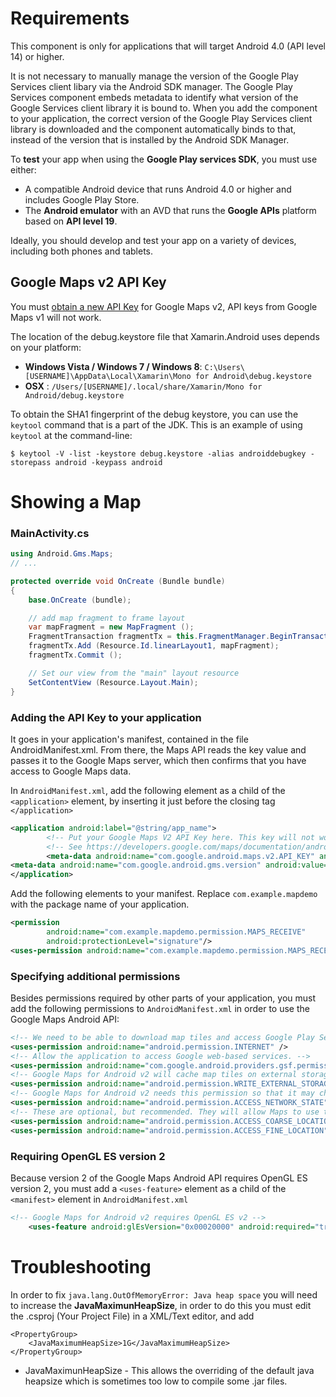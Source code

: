 Requirements
============
This component is only for applications that will target Android 4.0 (API level 14) or higher.

It is not necessary to manually manage the version of the Google Play Services client libary via the Android SDK manager. The Google Play Services component embeds metadata to identify what version of the Google Services client library it is bound to. When you add the component to your application, the correct version of the Google Play Services client library is downloaded and the component automatically binds to that, instead of the version that is installed by the Android SDK Manager.

To **test** your app when using the **Google Play services SDK**, you must use either:

* A compatible Android device that runs Android 4.0 or higher and includes Google Play Store.
* The **Android emulator** with an AVD that runs the **Google APIs** platform based on **API level 19**.

Ideally, you should develop and test your app on a variety of devices, including both phones and tablets.

Google Maps v2 API Key
----------------------

You must [obtain a new API Key](https://developers.google.com/maps/documentation/android/start#the_google_maps_api_key) for Google Maps v2, API keys from Google Maps v1 will not work. 

The location of the debug.keystore file that Xamarin.Android uses depends on your platform:

- **Windows Vista / Windows 7 / Windows 8**: `C:\Users\[USERNAME]\AppData\Local\Xamarin\Mono for Android\debug.keystore`
- **OSX** : `/Users/[USERNAME]/.local/share/Xamarin/Mono for Android/debug.keystore`

To obtain the SHA1 fingerprint of the debug keystore, you can use the `keytool` command that is a part of the JDK. This is an example of using `keytool` at the command-line:

    $ keytool -V -list -keystore debug.keystore -alias androiddebugkey -storepass android -keypass android


Showing a Map
=============

### MainActivity.cs

```csharp
using Android.Gms.Maps;
// ...

protected override void OnCreate (Bundle bundle)
{
	base.OnCreate (bundle);

	// add map fragment to frame layout
	var mapFragment = new MapFragment ();
	FragmentTransaction fragmentTx = this.FragmentManager.BeginTransaction();
	fragmentTx.Add (Resource.Id.linearLayout1, mapFragment);
	fragmentTx.Commit ();

	// Set our view from the "main" layout resource
	SetContentView (Resource.Layout.Main);
}
```

### Adding the API Key to your application

It goes in your application's manifest, contained in the file AndroidManifest.xml. From there, the Maps API reads the key value and passes it to the Google Maps server, which then confirms that you have access to Google Maps data.

In `AndroidManifest.xml`, add the following element as a child of the `<application>` element, by inserting it just before the closing tag `</application>`

```xml
<application android:label="@string/app_name">
		<!-- Put your Google Maps V2 API Key here. This key will not work for you.-->
		<!-- See https://developers.google.com/maps/documentation/android/start#obtaining_an_api_key -->
		<meta-data android:name="com.google.android.maps.v2.API_KEY" android:value="YourKey" />
<meta-data android:name="com.google.android.gms.version" android:value="@integer/google_play_services_version" />
</application>
```

Add the following elements to your manifest. Replace `com.example.mapdemo` with the package name of your application.

```xml
<permission
        android:name="com.example.mapdemo.permission.MAPS_RECEIVE"
        android:protectionLevel="signature"/>
<uses-permission android:name="com.example.mapdemo.permission.MAPS_RECEIVE"/>
```

### Specifying additional permissions

Besides permissions required by other parts of your application, you must add the following permissions to `AndroidManifest.xml` in order to use the Google Maps Android API:

```xml
<!-- We need to be able to download map tiles and access Google Play Services-->
<uses-permission android:name="android.permission.INTERNET" />
<!-- Allow the application to access Google web-based services. -->
<uses-permission android:name="com.google.android.providers.gsf.permission.READ_GSERVICES" />
<!-- Google Maps for Android v2 will cache map tiles on external storage -->
<uses-permission android:name="android.permission.WRITE_EXTERNAL_STORAGE" />
<!-- Google Maps for Android v2 needs this permission so that it may check the connection state as it must download data -->
<uses-permission android:name="android.permission.ACCESS_NETWORK_STATE" />
<!-- These are optional, but recommended. They will allow Maps to use the My Location provider. -->
<uses-permission android:name="android.permission.ACCESS_COARSE_LOCATION" />
<uses-permission android:name="android.permission.ACCESS_FINE_LOCATION" />
```

### Requiring OpenGL ES version 2

Because version 2 of the Google Maps Android API requires OpenGL ES version 2, you must add a `<uses-feature>` element as a child of the `<manifest>` element in `AndroidManifest.xml`

```xml
<!-- Google Maps for Android v2 requires OpenGL ES v2 -->
	<uses-feature android:glEsVersion="0x00020000" android:required="true" />
```

Troubleshooting 
===============

In order to fix `java.lang.OutOfMemoryError: Java heap space` you will need to increase the **JavaMaximunHeapSize**, in order to do this you must edit the .csproj (Your Project File) in a
XML/Text editor, and add

	<PropertyGroup>
        <JavaMaximumHeapSize>1G</JavaMaximumHeapSize>
    </PropertyGroup>

* JavaMaximunHeapSize - This allows the overriding of the
  default java heapsize which is sometimes too low to compile
  some .jar files.